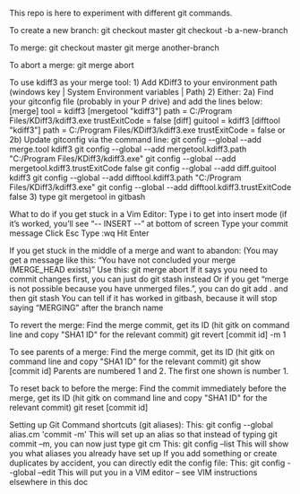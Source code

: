 This repo is here to experiment with different git commands.

To create a new branch: 
	git checkout master
	git checkout -b a-new-branch
	
To merge: 
	git checkout master
	git merge another-branch
	
To abort a merge:
	git merge abort
	
To use kdiff3 as your merge tool:
	1) Add KDiff3 to your environment path (windows key | System Environment variables | Path)
	2) Either:
		2a)	Find your gitconfig file (probably in your P drive) and add the lines below:	
			[merge]
				tool = kdiff3
			[mergetool "kdiff3"]
				path = C:/Program Files/KDiff3/kdiff3.exe
				trustExitCode = false
			[diff]
				guitool = kdiff3
			[difftool "kdiff3"]
				path = C:/Program Files/KDiff3/kdiff3.exe
				trustExitCode = false
	or
		2b) Update gitconfig via the command line:
			git config --global --add merge.tool kdiff3
			git config --global --add mergetool.kdiff3.path "C:/Program Files/KDiff3/kdiff3.exe"
			git config --global --add mergetool.kdiff3.trustExitCode false
			git config --global --add diff.guitool kdiff3
			git config --global --add difftool.kdiff3.path "C:/Program Files/KDiff3/kdiff3.exe"
			git config --global --add difftool.kdiff3.trustExitCode false
	3) type git mergetool in gitbash

What to do if you get stuck in a Vim Editor:
	Type i to get into insert mode
		(if it’s worked, you’ll see “-- INSERT --” at bottom of screen
	Type your commit message
	Click Esc
	Type :wq
	Hit Enter

If you get stuck in the middle of a merge and want to abandon:
	(You may get a message like this: “You have not concluded your merge (MERGE_HEAD exists)”
	Use this: git merge abort
		If it says you need to commit changes first, you can just do git stash instead
		Or if you get “merge is not possible because you have unmerged files.”, you can do git add . and then git stash
	You can tell if it has worked in gitbash, because it will stop saying “MERGING” after the branch name

To revert the merge:
	Find the merge commit, get its ID (hit gitk on command line and copy "SHA1 ID" for the relevant commit)
	git revert [commit id] -m 1
	
To see parents of a merge:
	Find the merge commit, get its ID (hit gitk on command line and copy "SHA1 ID" for the relevant commit)
	git show [commit id]
	Parents are numbered 1 and 2. The first one shown is number 1.	
	
To reset back to before the merge:
	Find the commit immediately before the merge, get its ID (hit gitk on command line and copy "SHA1 ID" for the relevant commit)
	git reset [commit id]
	
Setting up Git Command shortcuts (git aliases):
	This: git config --global alias.cm 'commit -m'
		This will set up an alias so that instead of typing git commit –m, you can now just type git cm
	This: git config –list
		This will show you what aliases you already have set up
	If you add something or create duplicates by accident, you can directly edit the config file:
		This: git config --global –edit
		This will put you in a VIM editor – see VIM instructions elsewhere in this doc
